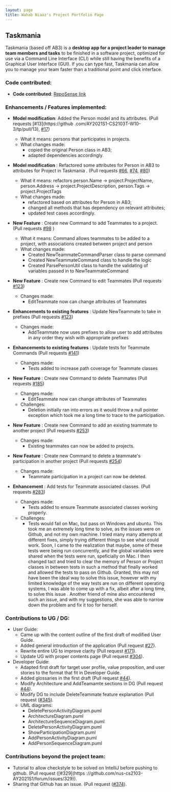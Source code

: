 ```yaml
---
layout: page
title: Wahab Niaaz's Project Portfolio Page
---
```


## Taskmania

Taskmania (based off AB3) is a **desktop app for a project leader to manage team members and tasks** to be finished in a
 software project, optimized for use via a Command Line Interface (CLI) while still having the benefits of a 
 Graphical User Interface (GUI). If you can type fast, Taskmania can allow you to manage your team faster than 
 a traditional point and click interface.
 
### Code contributed:

* **Code contributed**: [RepoSense link](https://nus-cs2103-ay2021s1.github.io/tp-dashboard/#breakdown=true&search=&sort=groupTitle&sortWithin=title&since=2020-08-14&timeframe=commit&mergegroup=&groupSelect=groupByRepos&checkedFileTypes=docs~functional-code~test-code~other&tabOpen=true&tabType=authorship&zFR=false&tabAuthor=GeNiaaz&tabRepo=AY2021S1-CS2103T-W10-3%2Ftp%5Bmaster%5D&authorshipIsMergeGroup=false&authorshipFileTypes=docs~functional-code~test-code)

### Enhancements / Features implemented:
* **Model modification**: Added the Person model and its attributes. (Pull requests [\#13](https://github
.com/AY2021S1-CS2103T-W10-3/tp/pull/13), [\#17](https://github.com/AY2021S1-CS2103T-W10-3/tp/pull/17))
  * What it means: persons that participates in projects.
  * What changes made: 
    * copied the original Person class in AB3;
    * adapted dependencies accordingly. 

* **Model modification** : Refactored some attributes for Person in AB3 to attributes for Project in Taskmania
. (Pull requests [\#66](https://github.com/AY2021S1-CS2103T-W10-3/tp/pull/66), [\#74](https://github.com/AY2021S1-CS2103T-W10-3/tp/pull/66), [\#80](https://github.com/AY2021S1-CS2103T-W10-3/tp/pull/80))
  * What it means: refactors person.Name -> project.ProjectName, person.Address -> project.ProjectDescription, person.Tags -> project.ProjectTags
  * What changes made: 
    * refactored based on attributes for Person in AB3;
    * changed all methods that has dependency on relevant attributes;
    * updated test cases accordingly.

* **New Feature** : Create new Command to add Teammates to a project. (Pull requests [\#98](https://github.com/AY2021S1-CS2103T-W10-3/tp/pull/98) )
  * What it means: Command allows teammates to be added to a project, with associations created between project and
   person
  * What changes made:
    * Created NewTeammateCommandParser class to parse command
    * Created NewTeammateCommand class to handle the logic
    * Created ParsePersonUtil class to handle the validating of variables passed in to NewTeammateCommand  
    
* **New Feature** : Create new Command to edit Teammates  (Pull requests [\#123](https://github.com/AY2021S1-CS2103T-W10-3/tp/pull/123))
  * Changes made: 
    * EditTeammate now can change attributes of Teammates

* **Enhancements to existing features** : Update NewTeammate to take in prefixes (Pull requests [\#123](https://github.com/AY2021S1-CS2103T-W10-3/tp/pull/123))
  * Changes made: 
    * AddTeammate now uses prefixes to allow user to add attributes in any order they wish with appropriate prefixes

* **Enhancements to existing features** : Update tests for Teammate Commands (Pull requests [\#141](https://github.com/AY2021S1-CS2103T-W10-3/tp/pull/123))
  * Changes made: 
    * Tests added to increase path coverage for Teammate classes

* **New Feature** : Create new Command to delete Teammates  (Pull requests [\#185](https://github.com/AY2021S1-CS2103T-W10-3/tp/pull/185))
  * Changes made: 
    * EditTeammate now can change attributes of Teammates
  * Challenges:
    * Deletion initially ran into errors as it would throw a null pointer exception which took me a long time to
     trace to the participation. 
    
* **New Feature** : Create new Command to add an existing teammate to another project  (Pull requests
 [\#253](https://github.com/AY2021S1-CS2103T-W10-3/tp/pull/253))
  * Changes made: 
    * Existing teammates can now be added to projects.
    
* **New Feature** : Create new Command to delete a teammate's participation in another project (Pull requests
 [\#254](https://github.com/AY2021S1-CS2103T-W10-3/tp/pull/254))
  * Changes made: 
    * Teammate participation in a project can now be deleted.
    
* **Enhancement** : Add tests for Teammate associated classes. (Pull requests [\#283](https://github.com/AY2021S1-CS2103T-W10-3/tp/pull/283))
  * Changes made:
    * Tests added to ensure Teammate associated classes working properly.
  * Challenges:
    * Tests would fail on Mac, but pass on Windows and ubuntu. This took me an extremely long time to solve, as the
     issues were on Github, and not my own machine. I tried many many attempts at different fixes, simply trying
      different things to see what could work. Soon, I came to the realization that maybe, some of these tests were
       being run concurrently, and the global variables were shared when the tests were run, speficially on Mac. I
        then changed tact and tried to clear the memory of Person or Project classes in between tests in such a
         method that finally worked and allowed the tests to pass on Github. Granted, this may not have been the
          ideal way to solve this issue, however with my limited knowledge of the way tests are run on different
           operating systems, I was able to come up with a fix, albeit after a long time, to solve this issue
           . Another friend of mine also encountered such an issue, and with my suggestions, she was able to narrow
            down the problem and fix it too for herself. 
    

### Contributions to UG / DG:
  * User Guide:
    * Came up with the content outline of the first draft of modified User Guide.
    * Added general introduction of the application (Pull request [\#27](https://github.com/AY2021S1-CS2103T-W10-3/tp/pull/27)).
    * Rewrite entire UG to improve clarity (Pull request [\#171](https://github.com/AY2021S1-CS2103T-W10-3/tp/pull/171)).
    * Update UG with proper contents page (Pull request [\#304](https://github.com/AY2021S1-CS2103T-W10-3/tp/pull/304)).
  * Developer Guide:
    * Adapted first draft for target user profile, value proposition, and user stories to the format that fit in Developer Guide.
    * Added glossaries in the first draft (Pull request [\#44](https://github.com/AY2021S1-CS2103T-W10-3/tp/pull/44)).
    * Modify Architecture and AddTeamamte sections in DG (Pull request [\#44](https://github.com/AY2021S1-CS2103T-W10-3/tp/pull/278)).
    * Modify DG to include DeleteTeammate feature explanation (Pull request ([\#345](https://github.com/AY2021S1-CS2103T-W10-3/tp/pull/345)).
    * UML diagrams:
        * DeletePersonActivityDiagram.puml
        * ArchitectureDiagram.puml
        * ArchitectureSequenceDiagram.puml
        * DeletePersonActivityDiagram.puml
        * ShowParticipationDiagram.puml
        * AddPersonActivityDiagram.puml
        * AddPersonSequenceDiagram.puml
        
### Contributions beyond the project team:
 * Tutorial to allow checkstyle to be solved on IntelliJ before pushing to github. (Pull request ([\#329](https
 ://github.com/nus-cs2103-AY2021S1/forum/issues/329)).
 * Sharing that Github has an issue. (Pull request ([\#374](https://github.com/nus-cs2103-AY2021S1/forum/issues/374)).
